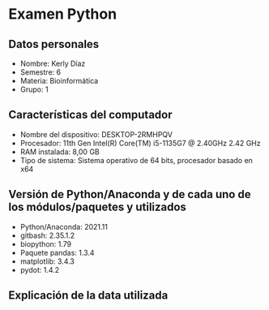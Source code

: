 # Examen Python

## Datos personales
  - Nombre: Kerly Díaz 
  - Semestre: 6 
  - Materia: Bioinformática 
  - Grupo: 1
     
## Características del computador
  - Nombre del dispositivo:	DESKTOP-2RMHPQV
  - Procesador: 11th Gen Intel(R) Core(TM) i5-1135G7 @ 2.40GHz   2.42 GHz
  - RAM instalada: 8,00 GB 
  - Tipo de sistema: Sistema operativo de 64 bits, procesador basado en x64

## Versión de Python/Anaconda y de cada uno de los módulos/paquetes y utilizados
  - Python/Anaconda: 2021.11
  - gitbash: 2.35.1.2
  - biopython: 1.79
  - Paquete pandas: 1.3.4
  - matplotlib: 3.4.3
  - pydot: 1.4.2

## Explicación de la data utilizada
